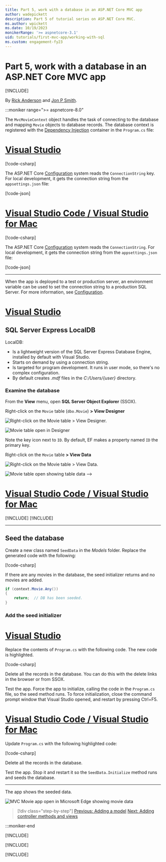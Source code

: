 ```yaml
---
title: Part 5, work with a database in an ASP.NET Core MVC app
author: wadepickett
description: Part 5 of tutorial series on ASP.NET Core MVC.
ms.author: wpickett
ms.date: 10/19/2023
monikerRange: '>= aspnetcore-3.1'
uid: tutorials/first-mvc-app/working-with-sql
ms.custom: engagement-fy23
---
```


# Part 5, work with a database in an ASP.NET Core MVC app

[!INCLUDE[](~/includes/not-latest-version.md)]

By [Rick Anderson](https://twitter.com/RickAndMSFT) and [Jon P Smith](https://twitter.com/thereformedprog).

:::moniker range=">= aspnetcore-8.0"

The `MvcMovieContext` object handles the task of connecting to the database and mapping `Movie` objects to database records. The database context is registered with the [Dependency Injection](xref:fundamentals/dependency-injection) container in the `Program.cs` file:

# [Visual Studio](#tab/visual-studio)

[!code-csharp[](~/tutorials/first-mvc-app/start-mvc/sample/MvcMovie80/Program.cs?name=snippet_FirstSQLServer&highlight=3-4)]

The ASP.NET Core [Configuration](xref:fundamentals/configuration/index) system reads the `ConnectionString` key. For local development, it gets the connection string from the `appsettings.json` file:

[!code-json[](~/tutorials/first-mvc-app/start-mvc/sample/MvcMovie80/appsettings.json?highlight=2&range=9-11)]

# [Visual Studio Code / Visual Studio for Mac](#tab/visual-studio-code+visual-studio-mac)

[!code-csharp[](~/tutorials/first-mvc-app/start-mvc/sample/MvcMovie80/Program.cs?name=snippet_FirstSQLite&highlight=3-4)]

The ASP.NET Core [Configuration](xref:fundamentals/configuration/index) system reads the `ConnectionString`. For local development, it gets the connection string from the `appsettings.json` file:

[!code-json[](~/tutorials/first-mvc-app/start-mvc/sample/MvcMovie80/appsettings_SQLite.json?highlight=2&range=9-11)]

---

When the app is deployed to a test or production server, an environment variable can be used to set the connection string to a production SQL Server. For more information, see [Configuration](xref:fundamentals/configuration/index).

# [Visual Studio](#tab/visual-studio)

## SQL Server Express LocalDB

LocalDB:

* Is a lightweight version of the SQL Server Express Database Engine, installed by default with Visual Studio.
* Starts on demand by using a connection string.
* Is targeted for program development. It runs in user mode, so there's no complex configuration.
* By default creates *.mdf* files in the *C:/Users/{user}* directory.

### Examine the database

From the **View** menu, open **SQL Server Object Explorer** (SSOX).

Right-click on the `Movie` table (`dbo.Movie`) **> View Designer**

![Right-click on the Movie table > View Designer.](~/tutorials/first-mvc-app/working-with-sql/_static/8/designvs22v17.8.0.png)

![Movie table open in Designer](~/tutorials/first-mvc-app/working-with-sql/_static/8/dv_vs22v17.8.0.png)

Note the key icon next to `ID`. By default, EF makes a property named `ID` the primary key.

Right-click on the `Movie` table **> View Data**

![Right-click on the Movie table > View Data.](~/tutorials/first-mvc-app/working-with-sql/_static/8/ssox2_vs22v17.8.0.png)

![Movie table open showing table data](~/tutorials/first-mvc-app/working-with-sql/_static/8/vd_vs22_17.8.0.png)
-->

# [Visual Studio Code / Visual Studio for Mac](#tab/visual-studio-code+visual-studio-mac)

[!INCLUDE[](~/includes/rp/sqlite.md)]
[!INCLUDE[](~/includes/RP-mvc-shared/sqlite-warn.md)]

---
<!-- End of VS tabs -->

## Seed the database

Create a new class named `SeedData` in the *Models* folder. Replace the generated code with the following:

[!code-csharp[](~/tutorials/first-mvc-app/start-mvc/sample/mvcmovie80/Models/SeedData.cs?name=snippet_FirstVersion)]

If there are any movies in the database, the seed initializer returns and no movies are added.

```csharp
if (context.Movie.Any())
{
    return;  // DB has been seeded.
}
```

<a name="si"></a>

### Add the seed initializer

# [Visual Studio](#tab/visual-studio)

Replace the contents of `Program.cs` with the following code. The new code is highlighted.

[!code-csharp[](~/tutorials/first-mvc-app/start-mvc/sample/MvcMovie80/Program.cs?name=snippet_SQLServerSeedData&highlight=4,16-21)]

Delete all the records in the database. You can do this with the delete links in the browser or from SSOX.

Test the app. Force the app to initialize, calling the code in the `Program.cs` file, so the seed method runs. To force initialization, close the command prompt window that Visual Studio opened, and restart by pressing Ctrl+F5.

# [Visual Studio Code / Visual Studio for Mac](#tab/visual-studio-code+visual-studio-mac)

Update `Program.cs` with the following highlighted code:

[!code-csharp[](~/tutorials/first-mvc-app/start-mvc/sample/MvcMovie80/Program.cs?name=snippet_SQLiteSeedData&highlight=4,16-21)]

Delete all the records in the database.

Test the app. Stop it and restart it so the `SeedData.Initialize` method runs and seeds the database.

---

The app shows the seeded data.

![MVC Movie app open in Microsoft Edge showing movie data](~/tutorials/first-mvc-app/working-with-sql/_static/m80.png)

> [!div class="step-by-step"]
> [Previous: Adding a model](~/tutorials/first-mvc-app/adding-model.md)
> [Next: Adding controller methods and views](~/tutorials/first-mvc-app/controller-methods-views.md)

:::moniker-end

[!INCLUDE[](~/tutorials/first-mvc-app/working-with-sql/includes/working-with-sql7.md)]

[!INCLUDE[](~/tutorials/first-mvc-app/working-with-sql/includes/working-with-sql6.md)]

[!INCLUDE[](~/tutorials/first-mvc-app/working-with-sql/includes/working-with-sql3-5.md)]

